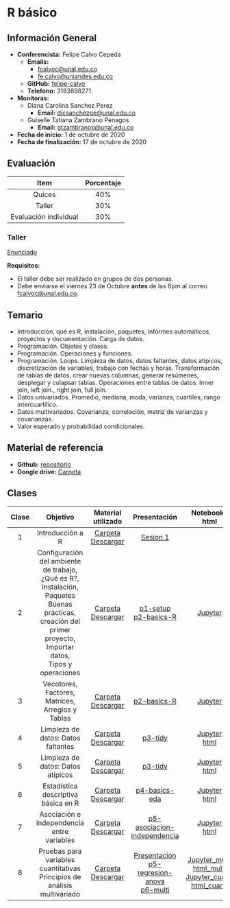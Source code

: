 # R básico

## Información General

-	**Conferencista:** Felipe Calvo Cepeda
	-	**Emails:**
		- fcalvoc@unal.edu.co
		- fe.calvo@uniandes.edu.co
	-	**GitHub:** [felipe-calvo](https://github.com/felipe-calvo)
	- **Telefono:** 3183898271
- **Monitoras:**
  - Diana Carolina Sanchez Perez
    - **Email:** dicsanchezpe@unal.edu.co
  - Guiselle Tatiana Zambrano Penagos
    - **Email:** gtzambranop@unal.edu.co
- **Fecha de inicio:** 1 de octubre de 2020
- **Fecha de finalización:** 17 de octubre de 2020

## Evaluación

|	Item	|	Porcentaje	|
| :--:	|	:--:	|
|	Quices	|	40%	|
|	Taller|	30%	|
|	Evaluación individual	| 30%	|

### Taller

[Enunciado](https://github.com/gtzambranop/UN_2020_2/tree/develop/DCD/module_3/workshop.pdf)

**Requisitos:**
   - El taller debe ser realizado en grupos de dos personas.
   - Debe enviarse el viernes 23 de Octubre **antes** de las 6pm al correo fcalvoc@unal.edu.co.

## Temario

- Introducción, qué es R, instalación, paquetes, informes automáticos, proyectos y
  documentación. Carga de datos.
- Programación. Objetos y clases.
- Programación. Operaciones y funciones.
- Programación. Loops. Limpieza de datos, datos faltantes, datos atípicos,
  discretización de variables, trabajo con fechas y horas. Transformación de
	tablas de datos, crear nuevas columnas, generar resúmenes, desplegar y colapsar
	tablas.
	Operaciones entre tablas de datos. Inner join, left join., right join, full join.
- Datos univariados. Promedio, mediana, moda, varianza, cuartiles, rango
  intercuartílico.
- Datos multivariados. Covarianza, correlación, matriz de varianzas y covarianzas.
- Valor esperado y probabilidad condicionales.

## Material de referencia

- **Github:** [repositorio](https://github.com/felipe-calvo/felipe-calvo.github.io/tree/master/r-101)
- **Google drive:** [Carpeta](https://drive.google.com/drive/folders/16EeYpZMoTQlpCuYBs9H_ZOoKFu91EWdF?usp=sharing)

## Clases

|	Clase	|	Objetivo	| Material utilizado	| Presentación | Notebooks <br> html |
|	:--:	|	:--:	|	:--:	|	:--:	| :---: |
|	1	|	Introducción a R	|	[Carpeta](https://github.com/gtzambranop/UN_2020_2/tree/develop/DCD/module_3/basic_r_class_01/)	<br> [Descargar](https://minhaskamal.github.io/DownGit/#/home?url=https://github.com/gtzambranop/UN_2020_2/tree/develop/DCD/module_3/basic_r_class_01/) |	[Sesion 1](https://github.com/gtzambranop/UN_2020_2/tree/develop/DCD/module_3/basic_r_class_01/Ciencia-datos-R-Sesion-1.pdf)	|	|
| 2	|	Configuración del ambiente de trabajo, <br> ¿Qué es R?, Instalación, Paquetes <br> Buenas prácticas, creación del primer <br> proyecto, Importar datos, <br> Tipos y operaciones	| [Carpeta](https://github.com/gtzambranop/UN_2020_2/tree/develop/DCD/module_3/basic_r_class_02/) <br> [Descargar](https://minhaskamal.github.io/DownGit/#/home?url=https://github.com/gtzambranop/UN_2020_2/tree/develop/DCD/module_3/basic_r_class_02/)	| [p1-setup](https://felipe-calvo.github.io/r-101/p1-setup.html) <br> [p2-basics-R](https://felipe-calvo.github.io/r-101/p2-basics-R.html) | [Jupyter](https://github.com/gtzambranop/UN_2020_2/tree/develop/DCD/module_3/basic_r_class_02/class_02.ipynb)	|
| 3 | Vecotores, Factores, Matrices, <br>  Arreglos y Tablas | [Carpeta](https://github.com/gtzambranop/UN_2020_2/tree/develop/DCD/module_3/basic_r_class_03/) <br> [Descargar](https://minhaskamal.github.io/DownGit/#/home?url=https://github.com/gtzambranop/UN_2020_2/tree/develop/DCD/module_3/basic_r_class_03/) | [p2-basics-R](https://felipe-calvo.github.io/r-101/p2-basics-R.html) | [Jupyter](https://github.com/gtzambranop/UN_2020_2/tree/develop/DCD/module_3/basic_r_class_03/class_03.ipynb) |
| 4 | Limpieza de datos: Datos faltantes | [Carpeta](https://github.com/gtzambranop/UN_2020_2/tree/develop/DCD/module_3/basic_r_class_04/) <br> [Descargar](https://minhaskamal.github.io/DownGit/#/home?url=https://github.com/gtzambranop/UN_2020_2/tree/develop/DCD/module_3/basic_r_class_04/) | [p3-tidy](https://felipe-calvo.github.io/r-101/p3-tidy.html) | [Jupyter](https://github.com/gtzambranop/UN_2020_2/tree/develop/DCD/module_3/basic_r_class_04/class_04.ipynb) <br> [html](basic_r_class_04/project_data_cleaning/data_cleaning.html) |
| 5 | Limpieza de datos: Datos atípicos | [Carpeta](https://github.com/gtzambranop/UN_2020_2/tree/develop/DCD/module_3/basic_r_class_05/) <br> [Descargar](https://minhaskamal.github.io/DownGit/#/home?url=https://github.com/gtzambranop/UN_2020_2/tree/develop/DCD/module_3/basic_r_class_05/) | [p3-tidy](https://felipe-calvo.github.io/r-101/p3-tidy.html) | [Jupyter](https://github.com/gtzambranop/UN_2020_2/tree/develop/DCD/module_3/basic_r_class_05/class_05.ipynb) <br> [html](basic_r_class_05/project_data_cleaning/data_cleaning.html) |
| 6 | Estadística descriptiva básica en R | [Carpeta](https://github.com/gtzambranop/UN_2020_2/tree/develop/DCD/module_3/basic_r_class_06/) <br> [Descargar](https://minhaskamal.github.io/DownGit/#/home?url=https://github.com/gtzambranop/UN_2020_2/tree/develop/DCD/module_3/basic_r_class_06/) | [p4-basics-eda](https://felipe-calvo.github.io/r-101/p4-basics-eda.html) | [Jupyter](https://github.com/gtzambranop/UN_2020_2/tree/develop/DCD/module_3/basic_r_class_06/class_06.ipynb) <br> [html](basic_r_class_06/project_descriptive_statistics/descriptive_statistics.html) |
| 7 | Asociación e independencia entre variables | [Carpeta](https://github.com/gtzambranop/UN_2020_2/tree/develop/DCD/module_3/basic_r_class_07/) <br> [Descargar](https://minhaskamal.github.io/DownGit/#/home?url=https://github.com/gtzambranop/UN_2020_2/tree/develop/DCD/module_3/basic_r_class_07/) | [p5-asociacion-independencia](https://felipe-calvo.github.io/r-101/p5-asociacion-independencia.html) | [Jupyter](https://github.com/gtzambranop/UN_2020_2/tree/develop/DCD/module_3/basic_r_class_07/class_07.ipynb) <br> [html](basic_r_class_07/project_association_and_independence/association_and_independence.html) |
| 8 | Pruebas para variables cuantitativas <br> Principios de análisis multivariado | [Carpeta](https://github.com/gtzambranop/UN_2020_2/tree/develop/DCD/module_3/basic_r_class_08/) <br> [Descargar](https://minhaskamal.github.io/DownGit/#/home?url=https://github.com/gtzambranop/UN_2020_2/tree/develop/DCD/module_3/basic_r_class_08/) | [Presentación](https://minhaskamal.github.io/DownGit/#/home?url=https://github.com/gtzambranop/UN_2020_2/tree/develop/DCD/module_3/basic_r_class_08/presentation.pdf) [p5-regresion-anova](https://felipe-calvo.github.io/static/p5-regresion-anova.html) <br> [p6-multi](https://felipe-calvo.github.io/r-101/p6-multi.html) | [Jupyter_multi](https://github.com/gtzambranop/UN_2020_2/tree/develop/DCD/module_3/basic_r_class_08/class_08_multi.ipynb) <br> [html_multi](basic_r_class_08/project_multi_cuanti/multivariate_analysis.html) <br> [Jupyter_cuanti](https://github.com/gtzambranop/UN_2020_2/tree/develop/DCD/module_3/basic_r_class_08/class_08_cuanti.ipynb) <br> [html_cuanti](basic_r_class_08/project_multi_cuanti/quantitative_variable_tests.html) |